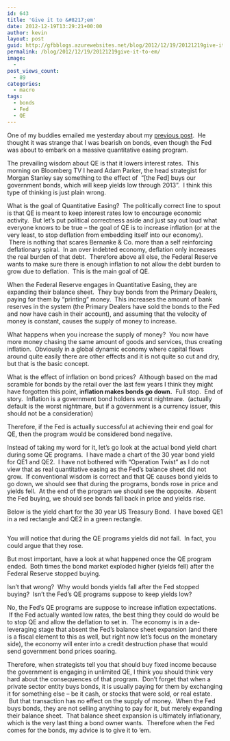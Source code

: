 ```yaml
---
id: 643
title: 'Give it to &#8217;em'
date: 2012-12-19T13:29:21+00:00
author: kevin
layout: post
guid: http://gfbblogs.azurewebsites.net/blog/2012/12/19/20121219give-it-to-em/
permalink: /blog/2012/12/19/20121219give-it-to-em/
image:
  - 
post_views_count:
  - 89
categories:
  - macro
tags:
  - bonds
  - Fed
  - QE
---
```

One of my buddies emailed me yesterday about my [previous post](http://gfbtrading.com/the-macro-tourist/2012/12/18/the-word-of-the-day-unlimited).  He thought it was strange that I was bearish on bonds, even though the Fed was about to embark on a massive quantitative easing program.

The prevailing wisdom about QE is that it lowers interest rates.  This morning on Bloomberg TV I heard Adam Parker, the head strategist for Morgan Stanley say something to the effect of  &#8220;[the Fed] buys our government bonds, which will keep yields low through 2013”.  I think this type of thinking is just plain wrong.

What is the goal of Quantitative Easing?  The politically correct line to spout is that QE is meant to keep interest rates low to encourage economic activity.  But let’s put political correctness aside and just say out loud what everyone knows to be true &#8211; the goal of QE is to increase inflation (or at the very least, to stop deflation from embedding itself into our economy).  There is nothing that scares Bernanke & Co. more than a self reinforcing deflationary spiral.  In an over indebted economy, deflation only increases the real burden of that debt.  Therefore above all else, the Federal Reserve wants to make sure there is enough inflation to not allow the debt burden to grow due to deflation.  This is the main goal of QE.

When the Federal Reserve engages in Quantitative Easing, they are expanding their balance sheet.  They buy bonds from the Primary Dealers, paying for them by “printing” money.  This increases the amount of bank reserves in the system (the Primary Dealers have sold the bonds to the Fed and now have cash in their account), and assuming that the velocity of money is constant, causes the supply of money to increase.

What happens when you increase the supply of money?  You now have more money chasing the same amount of goods and services, thus creating inflation.  Obviously in a global dynamic economy where capital flows around quite easily there are other effects and it is not quite so cut and dry, but that is the basic concept.

What is the effect of inflation on bond prices?  Although based on the mad scramble for bonds by the retail over the last few years I think they might have forgotten this point, i**nflation makes bonds go down.**  Full stop.  End of story.  Inflation is a government bond holders worst nightmare.  (actually default is the worst nightmare, but if a government is a currency issuer, this should not be a consideration)

Therefore, if the Fed is actually successful at achieving their end goal for QE, then the program would be considered bond negative.

Instead of taking my word for it, let’s go look at the actual bond yield chart during some QE programs.  I have made a chart of the 30 year bond yield for QE1 and QE2.  I have not bothered with “Operation Twist” as I do not view that as real quantitative easing as the Fed’s balance sheet did not grow.  If conventional wisdom is correct and that QE causes bond yields to go down, we should see that during the programs, bonds rose in price and yields fell.  At the end of the program we should see the opposite.  Absent the Fed buying, we should see bonds fall back in price and yields rise.

Below is the yield chart for the 30 year US Treasury Bond.  I have boxed QE1 in a red rectangle and QE2 in a green rectangle.

<img class="aligncenter" alt="" src="http://themacrotourist.com/blogs/USG%2030%20Yr%20QE%20Dec%2019%2012.jpg" />

You will notice that during the QE programs yields did not fall.  In fact, you could argue that they rose.

But most important, have a look at what happened once the QE program ended.  Both times the bond market exploded higher (yields fell) after the Federal Reserve stopped buying.

Isn’t that wrong?  Why would bonds yields fall after the Fed stopped buying?  Isn’t the Fed’s QE programs suppose to keep yields low?

No, the Fed’s QE programs are suppose to increase inflation expectations.  If the Fed actually wanted low rates, the best thing they could do would be to stop QE and allow the deflation to set in.  The economy is in a de-leveraging stage that absent the Fed’s balance sheet expansion (and there is a fiscal element to this as well, but right now let’s focus on the monetary side), the economy will enter into a credit destruction phase that would send government bond prices soaring.

Therefore, when strategists tell you that should buy fixed income because the government is engaging in unlimited QE, I think you should think very hard about the consequences of that program.  Don’t forget that when a private sector entity buys bonds, it is usually paying for them by exchanging it for something else &#8211; be it cash, or stocks that were sold, or real estate.  But that transaction has no effect on the supply of money.  When the Fed buys bonds, they are not selling anything to pay for it, but merely expanding their balance sheet.  That balance sheet expansion is ultimately inflationary, which is the very last thing a bond owner wants.  Therefore when the Fed comes for the bonds, my advice is to give it to ‘em.